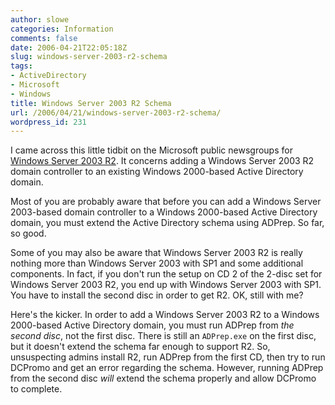 ```yaml
---
author: slowe
categories: Information
comments: false
date: 2006-04-21T22:05:18Z
slug: windows-server-2003-r2-schema
tags:
- ActiveDirectory
- Microsoft
- Windows
title: Windows Server 2003 R2 Schema
url: /2006/04/21/windows-server-2003-r2-schema/
wordpress_id: 231
---
```


I came across this little tidbit on the Microsoft public newsgroups for [Windows Server 2003 R2](http://www.microsoft.com/windowsserver2003/). It concerns adding a Windows Server 2003 R2 domain controller to an existing Windows 2000-based Active Directory domain.

Most of you are probably aware that before you can add a Windows Server 2003-based domain controller to a Windows 2000-based Active Directory domain, you must extend the Active Directory schema using ADPrep. So far, so good.

Some of you may also be aware that Windows Server 2003 R2 is really nothing more than Windows Server 2003 with SP1 and some additional components. In fact, if you don't run the setup on CD 2 of the 2-disc set for Windows Server 2003 R2, you end up with Windows Server 2003 with SP1. You have to install the second disc in order to get R2. OK, still with me?

Here's the kicker. In order to add a Windows Server 2003 R2 to a Windows 2000-based Active Directory domain, you must run ADPrep from _the second disc_, not the first disc. There is still an `ADPrep.exe` on the first disc, but it doesn't extend the schema far enough to support R2. So, unsuspecting admins install R2, run ADPrep from the first CD, then try to run DCPromo and get an error regarding the schema. However, running ADPrep from the second disc _will_ extend the schema properly and allow DCPromo to complete.

